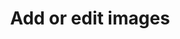 ---
title: "Add or edit images"
excerpt: "This page allows you to find all images stored in the images repository."
layout: admin/edit/image
---